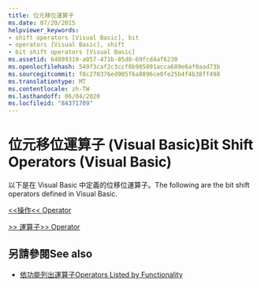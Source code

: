 ```yaml
---
title: 位元移位運算子
ms.date: 07/20/2015
helpviewer_keywords:
- shift operators [Visual Basic], bit
- operators [Visual Basic], shift
- bit shift operators [Visual Basic]
ms.assetid: 64889319-a057-471b-85d8-69fcd4af6230
ms.openlocfilehash: 549f3caf2c3ccf8b985891acca689e6af0aad73b
ms.sourcegitcommit: f8c270376ed905f6a8896ce0fe25b4f4b38ff498
ms.translationtype: MT
ms.contentlocale: zh-TW
ms.lasthandoff: 06/04/2020
ms.locfileid: "84371709"
---
```

# <a name="bit-shift-operators-visual-basic"></a><span data-ttu-id="f6c2a-102">位元移位運算子 (Visual Basic)</span><span class="sxs-lookup"><span data-stu-id="f6c2a-102">Bit Shift Operators (Visual Basic)</span></span>
<span data-ttu-id="f6c2a-103">以下是在 Visual Basic 中定義的位移位運算子。</span><span class="sxs-lookup"><span data-stu-id="f6c2a-103">The following are the bit shift operators defined in Visual Basic.</span></span>  
  
 [<span data-ttu-id="f6c2a-104"><\<操作</span><span class="sxs-lookup"><span data-stu-id="f6c2a-104"><\< Operator</span></span>](left-shift-operator.md)  
  
 [<span data-ttu-id="f6c2a-105">>> 運算子</span><span class="sxs-lookup"><span data-stu-id="f6c2a-105">>> Operator</span></span>](right-shift-operator.md)  
  
## <a name="see-also"></a><span data-ttu-id="f6c2a-106">另請參閱</span><span class="sxs-lookup"><span data-stu-id="f6c2a-106">See also</span></span>

- [<span data-ttu-id="f6c2a-107">依功能列出運算子</span><span class="sxs-lookup"><span data-stu-id="f6c2a-107">Operators Listed by Functionality</span></span>](operators-listed-by-functionality.md)
